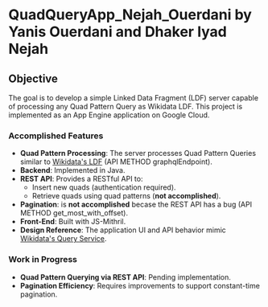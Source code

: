 # QuadQueryApp_Nejah_Ouerdani by Yanis Ouerdani and Dhaker Iyad Nejah

## Objective
The goal is to develop a simple Linked Data Fragment (LDF) server capable of processing any Quad Pattern Query as Wikidata LDF. This project is implemented as an App Engine application on Google Cloud.

### Accomplished Features
- **Quad Pattern Processing**: The server processes Quad Pattern Queries similar to [Wikidata's LDF](https://query.wikidata.org/bigdata/ldf)  (API METHOD graphqlEndpoint).
- **Backend**: Implemented in Java.
- **REST API**: Provides a RESTful API to:
  - Insert new quads (authentication required).
  - Retrieve quads using quad patterns (**not accomplished**).
- **Pagination**: is **not accomplished** becase the REST API has a bug (API METHOD get_most_with_offset).
- **Front-End**: Built with JS-Mithril.
- **Design Reference**: The application UI and API behavior mimic [Wikidata's Query Service](https://query.wikidata.org/bigdata/ldf).

### Work in Progress
- **Quad Pattern Querying via REST API**: Pending implementation.
- **Pagination Efficiency**: Requires improvements to support constant-time pagination.

